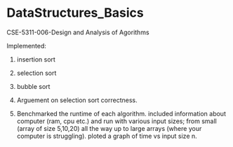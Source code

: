# DataStructures_Basics
CSE-5311-006-Design and Analysis of Agorithms

Implemented:

1. insertion sort

2. selection sort

3. bubble sort

4. Arguement on selection sort correctness.

3. Benchmarked the runtime of each algorithm. included information about computer (ram, cpu etc.) and run with various input sizes; from small (array of size 5,10,20) all the way up to large arrays (where your computer is struggling).  ploted a graph of time vs input size n. 
